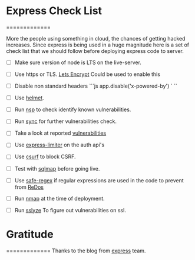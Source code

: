 # Express Check List #
=============

More the people using something in cloud, the chances of getting hacked increases. Since express is being used in a huge magnitude
here is a set of check list that we should follow before deploying express code to server.

- [ ] Make sure version of node is LTS on the live-server.
- [ ] Use https or TLS. [Lets Encrypt](https://letsencrypt.org/) Could be used to enable this
- [ ] Disable non standard headers ```js app.disable('x-powered-by') ` `` 
- [ ] Use [helmet](https://www.npmjs.com/package/helmet).
- [ ] Run [nsp](https://www.npmjs.com/package/nsp) to check identify known vulnerabilities. 
- [ ] Run [sync](https://www.npmjs.com/package/snyk) for further vulnerabilities check.
- [ ] Take a look at reported [vulnerabilities](https://nodesecurity.io/advisories)
- [ ] Use [express-limiter](https://www.npmjs.com/package/express-limiter) on the auth api's
- [ ] Use [csurf](https://www.npmjs.com/package/csurf) to block CSRF.
- [ ] Test with [sqlmap](http://sqlmap.org/) before going live.
- [ ] Use [safe-regex](https://www.npmjs.com/package/safe-regex) if regular expressions are used in the code to prevent from [ReDos](https://www.owasp.org/index.php/Regular_expression_Denial_of_Service_-_ReDoS)
- [ ] Run [nmap](https://nmap.org/) at the time of deployment.
- [ ] Run [sslyze](https://github.com/nabla-c0d3/sslyze) To figure out vulnerabilities on ssl.


# Gratitude #
=============
Thanks to the blog from [express](https://expressjs.com/en/advanced/best-practice-security.html) team.
